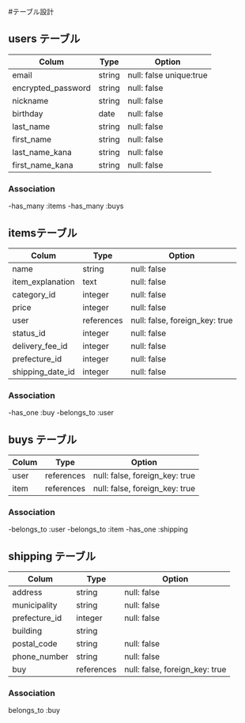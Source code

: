#テーブル設計

## users テーブル

| Colum                 |  Type     | Option                   |
|-----------------------|-----------| -------------------------| 
| email                 |  string   | null: false   unique:true|
| encrypted_password    |  string   | null: false              |
| nickname              |  string   | null: false              |
| birthday              |  date     | null: false              |
| last_name             |  string   | null: false              |
| first_name            |  string   | null: false              |
| last_name_kana        |  string   | null: false              |
| first_name_kana       |  string   | null: false              |

### Association
-has_many :items
-has_many :buys

##  itemsテーブル

| Colum            |  Type      | Option                         |
|------------------|------------| ------------------------------ | 
| name             |  string    | null: false                    |
| item_explanation |  text      | null: false                    |
| category_id      |  integer   | null: false                    |
| price            |  integer   | null: false                    |
| user             |  references| null: false, foreign_key: true |
| status_id        |  integer   | null: false                    |
| delivery_fee_id  |  integer   | null: false                    |
| prefecture_id    |  integer   | null: false                    |
| shipping_date_id |  integer   | null: false                    |

### Association
-has_one :buy
-belongs_to :user

## buys テーブル

| Colum     |  Type     | Option                           |
|---------- |--------------| ------------------------------| 
| user      |  references  | null: false, foreign_key: true|
| item      |  references   | null: false, foreign_key: true|

### Association
-belongs_to :user
-belongs_to :item
-has_one :shipping

## shipping テーブル

| Colum         |  Type      | Option                         |
|---------------|------------| ------------------------------ | 
| address       |  string    | null: false                    |
| municipality  |  string    | null: false                    |
| prefecture_id |  integer   | null: false                    |
| building      |  string    |                                |
| postal_code   |  string    | null: false                    |
| phone_number  |  string    | null: false                    |
| buy           |  references| null: false, foreign_key: true |

### Association
belongs_to :buy
